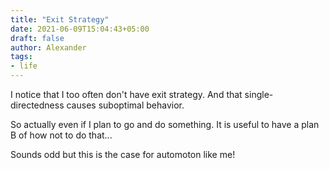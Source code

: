 ```yaml
---
title: "Exit Strategy"
date: 2021-06-09T15:04:43+05:00
draft: false
author: Alexander
tags:
- life
---
```


I notice that I too often don't have exit strategy.
And that single-directedness causes suboptimal behavior.

So actually even if I plan to go and do something.
It is useful to have a plan B of how not to do that...

Sounds odd but this is the case for automoton like me!
